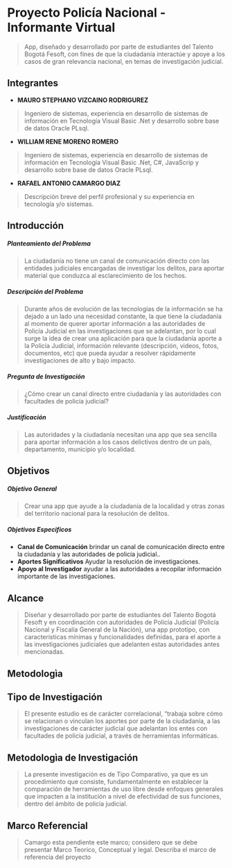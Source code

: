 # Proyecto Policía Nacional - Informante Virtual

>App, diseñado y desarrollado por parte de estudiantes del Talento Bogotá Fesoft, con fines de que la ciudadanía interactúe y apoye a los casos de gran relevancia nacional, en temas de investigación judicial.

## Integrantes

- **MAURO STEPHANO VIZCAINO RODRIGUREZ** 
>Ingeniero de sistemas, experiencia en desarrollo de sistemas de información en Tecnología Visual Basic .Net y desarrollo sobre base de datos Oracle PLsql.
- **WILLIAM RENE MORENO ROMERO** 
>Ingeniero de sistemas, experiencia en desarrollo de sistemas de información en Tecnología Visual Basic .Net, C#, JavaScrip y desarrollo sobre base de datos Oracle PLsql.
- **RAFAEL ANTONIO CAMARGO DIAZ** 
>Descripción breve del perfil profesional y su experiencia en tecnología y/o sistemas.



 




## Introducción

##### Planteamiento del Problema
>La ciudadanía no tiene un canal de comunicación directo con las entidades judiciales encargadas de investigar los delitos, para aportar material que conduzca al esclarecimiento de los hechos.

##### Descripción del Problema
>Durante años de evolución de las tecnologías de la información se ha dejado a un lado una necesidad constante, la que tiene la ciudadanía al momento de querer aportar información a las autoridades de Policía Judicial en las investigaciones que se adelantan, por lo cual surge la idea de crear una aplicación para que la ciudadanía aporte a la Policía Judicial, información relevante (descripción, videos, fotos, documentos, etc) que pueda ayudar a resolver rápidamente investigaciones de alto y bajo impacto.

##### Pregunta de Investigación
>¿Cómo crear un canal directo entre ciudadanía y las autoridades con facultades de policía judicial?

##### Justificación
>Las autoridades y la ciudadanía necesitan una app que sea sencilla para aportar información a los casos delictivos dentro de un país, departamento, municipio y/o localidad.

## Objetivos

##### Objetivo General
>Crear una app que ayude a la ciudadanía de la localidad y otras zonas del territorio nacional para la resolución de delitos.

##### Objetivos Especificos
- **Canal de Comunicación** brindar un canal de comunicación directo entre la ciudadanía y las autoridades de policía judicial..
- **Aportes Significativos** Ayudar la resolución de investigaciones.
- **Apoyo al Investigador** ayudar a las autoridades a recopilar información importante de las investigaciones.

## Alcance
>Diseñar y desarrollado por parte de estudiantes del Talento Bogotá Fesoft y en coordinación con autoridades de Policía Judicial (Policía Nacional y Fiscalía General de la Nación), una app prototipo, con características mínimas y funcionalidades definidas, para el aporte a las investigaciones judiciales que adelanten estas autoridades antes mencionadas.

## Metodologìa

## Tipo de Investigación
>El presente estudio es de carácter correlacional, “trabaja sobre cómo se relacionan o vinculan los aportes por parte de la ciudadanía, a las investigaciones de carácter judicial que adelantan los entes con facultades de policía judicial, a través de herramientas informáticas.

## Metodologìa de Investigación
>La presente investigación es de Tipo Comparativo, ya que es un procedimiento que consiste, fundamentalmente en establecer la comparación de herramientas de uso libre desde enfoques generales que impacten a la institución a nivel de efectividad de sus funciones, dentro del ámbito de policía judicial.

## Marco Referencial
> Camargo esta pendiente este marco; considero que se debe presentar Marco Teorico, Conceptual y legal.
Describa el marco de referencia del proyecto